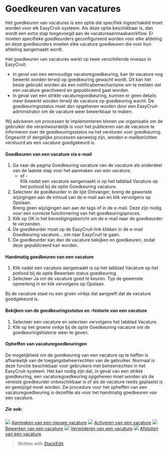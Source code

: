 # Goedkeuren van vacatures

Het goedkeuren van vacatures is een optie die specifiek ingeschakeld moet worden voor elk EasyCruit-systeem. Als deze optie beschikbaar is, dan wordt een extra stap toegevoegd aan de vacatureaanmaakworkflow. Er moeten specifieke goedkeurders geconfigureerd worden voor elke afdeling en deze goedkeurders moeten elke vacature goedkeuren die voor hun afdeling aangemaakt wordt.

Het goedkeuren van vacatures werkt op twee verschillende niveaus in EasyCruit:

-   In geval van een eenvoudige vacaturegoedkeuring, kan de vacature nog bewerkt worden terwijl op goedkeuring gewacht wordt. Dit kan het beste gebruikt worden als een notificatiemechanisme om te melden dat een vacature geactiveerd en gepubliceerd gaat worden.
-   In geval van een strikte vacaturegoedkeuring, kunnen er geen details meer bewerkt worden terwijl de vacature op goedkeuring wacht. De goedkeuringsstatus moet dan opgeheven worden door een EasyCruit-administrator om de vacature weer bewerkbaar te maken.

Wij adviseren om processen te implementeren binnen uw organisatie om de gebruiker die verantwoordelijk is voor het publiceren van de vacature te informeren over de goedkeuringsstatus na het versturen voor goedkeuring. Ongeacht of dergelijke processen aanwezig zijn, worden e-mailberichten verstuurd als een vacature goedgekeurd is.

#### Goedkeuren van een vacature via e-mail

1.  Ga naar de pagina  Goedkeuring vacature  van de vacature als onderdeel van de laatste stap voor het aanmaken van een vacature.  
    - of -  
    Klik nadat een vacature aangemaakt is op het tabblad  Vacature  op het potlood bij de optie  Goedkeuring vacature.
2.  Selecteer de goedkeurder in de lijst  Ontvanger, breng de gewenste wijzigingen aan de inhoud van de e-mail aan en klik vervolgens op  Opslaan.  
    Breng geen wijzigingen aan aan de tags  <project /> of <approval-link />  in de e-mail. Deze zijn nodig voor een correcte functionering van het goedkeuringsproces.
3.  Klik op  OK  in het bevestigingsbericht om de e-mail naar de goedkeurder te verzenden.
4.  De goedkeurder moet op de EasyCruit-link klikken in de e-mail  Goedkeuring vacature...  om naar EasyCruit te gaan.
5.  De goedkeurder kan dan de vacature bekijken en goedkeuren, zodat deze gepubliceerd kan worden.

#### Handmatig goedkeuren van een vacature

1.  Klik nadat een vacature aangemaakt is op het tabblad  Vacature  op het potlood bij de optie  Bewerken status goedkeuring.
2.  Selecteer  Ja  om de vacature goed te keuren. Typ de gewenste opmerking in en klik vervolgens op  Opslaan.

Bij de vacature staat nu een groen vinkje dat aangeeft dat de vacature goedgekeurd is.

#### Bekijken van de goedkeuringsstatus en -historie van een vacature

1.  Selecteer een vacature en selecteer vervolgens het tabblad  Vacature.
2.  Klik op het groene vinkje bij de optie  Goedkeuring vacature  om de goedkeuringshistorie weer te geven.

#### Opheffen van vacaturegoedkeuringen

De mogelijkheid om de goedkeuring van een vacature op te heffen is afhankelijk van de toegangsbeheerrechten van de gebruiker. Normaal is deze functie beschikbaar voor gebruikers met beheerrechten in het EasyCruit-systeem. Het kan nodig zijn dat, in geval van een strikte goedkeuring, een vacaturegoedkeuring opgeheven moet worden als de vereiste goedkeurder onbeschikbaar is of als de vacature reeds geplaatst is en gewijzigd moet worden. De procedure voor het opheffen van een vacaturegoedkeuring is dezelfde als voor het handmatig goedkeuren van een vacature.

##### Zie ook:

![](../Resources/Images/icon-document-link.png)  [Aanmaken van een nieuwe vacature](creating_a_new_vacancy.htm)
![](../Resources/Images/icon-document-link.png)  [Activeren van een vacature](activating_a_vacancy.htm)
![](../Resources/Images/icon-document-link.png)  [Bewerken van een vacature](editing_a_vacancy.htm)
![](../Resources/Images/icon-document-link.png)  [Verwijderen van een vacature](deleting_a_vacancy.htm)
![](../Resources/Images/icon-document-link.png)  [Afsluiten van een vacature](closing_a_vacancy.htm)


> Written with [StackEdit](https://stackedit.io/).
<!--stackedit_data:
eyJoaXN0b3J5IjpbLTE4MDYzNzg3MDVdfQ==
-->